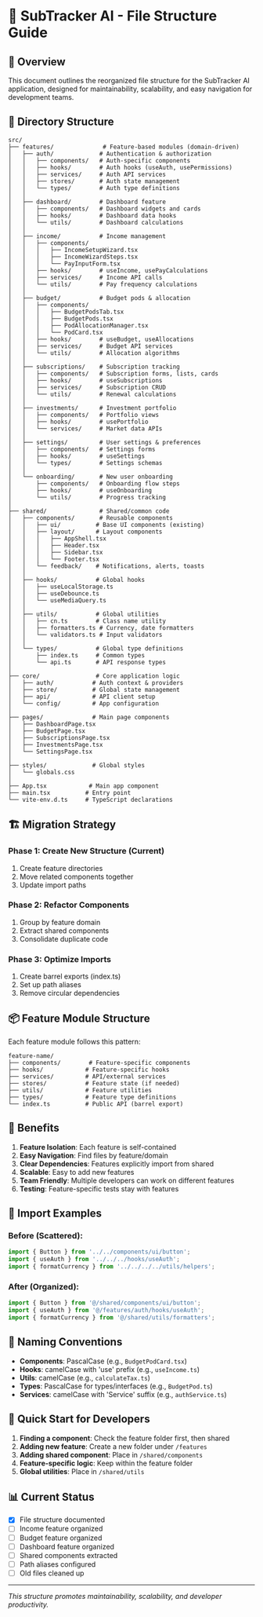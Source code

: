 # 📁 SubTracker AI - File Structure Guide

## 🎯 Overview
This document outlines the reorganized file structure for the SubTracker AI application, designed for maintainability, scalability, and easy navigation for development teams.

## 📂 Directory Structure

```
src/
├── features/              # Feature-based modules (domain-driven)
│   ├── auth/             # Authentication & authorization
│   │   ├── components/   # Auth-specific components
│   │   ├── hooks/        # Auth hooks (useAuth, usePermissions)
│   │   ├── services/     # Auth API services
│   │   ├── stores/       # Auth state management
│   │   └── types/        # Auth type definitions
│   │
│   ├── dashboard/        # Dashboard feature
│   │   ├── components/   # Dashboard widgets and cards
│   │   ├── hooks/        # Dashboard data hooks
│   │   └── utils/        # Dashboard calculations
│   │
│   ├── income/           # Income management
│   │   ├── components/   
│   │   │   ├── IncomeSetupWizard.tsx
│   │   │   ├── IncomeWizardSteps.tsx
│   │   │   └── PayInputForm.tsx
│   │   ├── hooks/        # useIncome, usePayCalculations
│   │   ├── services/     # Income API calls
│   │   └── utils/        # Pay frequency calculations
│   │
│   ├── budget/           # Budget pods & allocation
│   │   ├── components/
│   │   │   ├── BudgetPodsTab.tsx
│   │   │   ├── BudgetPods.tsx
│   │   │   ├── PodAllocationManager.tsx
│   │   │   └── PodCard.tsx
│   │   ├── hooks/        # useBudget, useAllocations
│   │   ├── services/     # Budget API services
│   │   └── utils/        # Allocation algorithms
│   │
│   ├── subscriptions/    # Subscription tracking
│   │   ├── components/   # Subscription forms, lists, cards
│   │   ├── hooks/        # useSubscriptions
│   │   ├── services/     # Subscription CRUD
│   │   └── utils/        # Renewal calculations
│   │
│   ├── investments/      # Investment portfolio
│   │   ├── components/   # Portfolio views
│   │   ├── hooks/        # usePortfolio
│   │   └── services/     # Market data APIs
│   │
│   ├── settings/         # User settings & preferences
│   │   ├── components/   # Settings forms
│   │   ├── hooks/        # useSettings
│   │   └── types/        # Settings schemas
│   │
│   └── onboarding/       # New user onboarding
│       ├── components/   # Onboarding flow steps
│       ├── hooks/        # useOnboarding
│       └── utils/        # Progress tracking
│
├── shared/               # Shared/common code
│   ├── components/       # Reusable components
│   │   ├── ui/          # Base UI components (existing)
│   │   ├── layout/      # Layout components
│   │   │   ├── AppShell.tsx
│   │   │   ├── Header.tsx
│   │   │   ├── Sidebar.tsx
│   │   │   └── Footer.tsx
│   │   └── feedback/    # Notifications, alerts, toasts
│   │
│   ├── hooks/           # Global hooks
│   │   ├── useLocalStorage.ts
│   │   ├── useDebounce.ts
│   │   └── useMediaQuery.ts
│   │
│   ├── utils/           # Global utilities
│   │   ├── cn.ts        # Class name utility
│   │   ├── formatters.ts # Currency, date formatters
│   │   └── validators.ts # Input validators
│   │
│   └── types/           # Global type definitions
│       ├── index.ts     # Common types
│       └── api.ts       # API response types
│
├── core/                # Core application logic
│   ├── auth/           # Auth context & providers
│   ├── store/          # Global state management
│   ├── api/            # API client setup
│   └── config/         # App configuration
│
├── pages/              # Main page components
│   ├── DashboardPage.tsx
│   ├── BudgetPage.tsx
│   ├── SubscriptionsPage.tsx
│   ├── InvestmentsPage.tsx
│   └── SettingsPage.tsx
│
├── styles/             # Global styles
│   └── globals.css
│
├── App.tsx            # Main app component
├── main.tsx          # Entry point
└── vite-env.d.ts     # TypeScript declarations
```

## 🏗️ Migration Strategy

### Phase 1: Create New Structure (Current)
1. Create feature directories
2. Move related components together
3. Update import paths

### Phase 2: Refactor Components
1. Group by feature domain
2. Extract shared components
3. Consolidate duplicate code

### Phase 3: Optimize Imports
1. Create barrel exports (index.ts)
2. Set up path aliases
3. Remove circular dependencies

## 📦 Feature Module Structure

Each feature module follows this pattern:

```
feature-name/
├── components/        # Feature-specific components
├── hooks/            # Feature-specific hooks
├── services/         # API/external services
├── stores/           # Feature state (if needed)
├── utils/            # Feature utilities
├── types/            # Feature type definitions
└── index.ts          # Public API (barrel export)
```

## 🎯 Benefits

1. **Feature Isolation**: Each feature is self-contained
2. **Easy Navigation**: Find files by feature/domain
3. **Clear Dependencies**: Features explicitly import from shared
4. **Scalable**: Easy to add new features
5. **Team Friendly**: Multiple developers can work on different features
6. **Testing**: Feature-specific tests stay with features

## 🔄 Import Examples

### Before (Scattered):
```typescript
import { Button } from '../../components/ui/button';
import { useAuth } from '../../../hooks/useAuth';
import { formatCurrency } from '../../../../utils/helpers';
```

### After (Organized):
```typescript
import { Button } from '@/shared/components/ui/button';
import { useAuth } from '@/features/auth/hooks/useAuth';
import { formatCurrency } from '@/shared/utils/formatters';
```

## 📝 Naming Conventions

- **Components**: PascalCase (e.g., `BudgetPodCard.tsx`)
- **Hooks**: camelCase with 'use' prefix (e.g., `useIncome.ts`)
- **Utils**: camelCase (e.g., `calculateTax.ts`)
- **Types**: PascalCase for types/interfaces (e.g., `BudgetPod.ts`)
- **Services**: camelCase with 'Service' suffix (e.g., `authService.ts`)

## 🚀 Quick Start for Developers

1. **Finding a component**: Check the feature folder first, then shared
2. **Adding new feature**: Create a new folder under `/features`
3. **Adding shared component**: Place in `/shared/components`
4. **Feature-specific logic**: Keep within the feature folder
5. **Global utilities**: Place in `/shared/utils`

## 📊 Current Status

- [x] File structure documented
- [ ] Income feature organized
- [ ] Budget feature organized
- [ ] Dashboard feature organized
- [ ] Shared components extracted
- [ ] Path aliases configured
- [ ] Old files cleaned up

---

*This structure promotes maintainability, scalability, and developer productivity.*